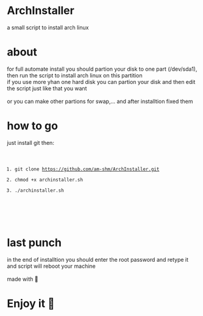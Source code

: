 # ArchInstaller
a small script to install arch linux 

# about
for full automate install you should partion your disk to one part (/dev/sda1), then run the script to install arch linux on this partition<br>
if you use more yhan one hard disk you can partion your disk and then edit the script just like that you want<br>
<br>
or you can make other partions for swap,... and after installtion fixed them 

# how to go
just install git then:<br>
<code>
  1. git clone https://github.com/am-shm/ArchInstaller.git<br>
  2. chmod +x archinstaller.sh<br>
  3. ./archinstaller.sh
</code>
<br><br>

# last punch
in the end of installtion you should enter the root password and retype it and script will reboot your machine
<br><br>
made with 💙
<br>
<h1>Enjoy it 🍬</h1>
